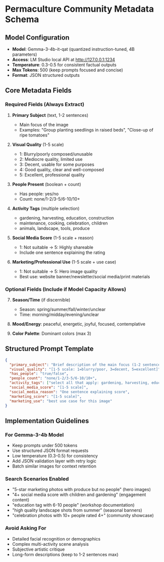 # Permaculture Community Metadata Schema

## Model Configuration

- **Model**: Gemma-3-4b-it-qat (quantized instruction-tuned, 4B parameters)
- **Access**: LM Studio local API at http://127.0.0.1:1234
- **Temperature**: 0.3-0.5 for consistent factual outputs
- **Max Tokens**: 500 (keep prompts focused and concise)
- **Format**: JSON structured outputs

## Core Metadata Fields

### Required Fields (Always Extract)

1. **Primary Subject** (text, 1-2 sentences)
   - Main focus of the image
   - Examples: "Group planting seedlings in raised beds", "Close-up of ripe tomatoes"

2. **Visual Quality** (1-5 scale)
   - 1: Blurry/poorly composed/unusable
   - 2: Mediocre quality, limited use
   - 3: Decent, usable for some purposes
   - 4: Good quality, clear and well-composed
   - 5: Excellent, professional quality

3. **People Present** (boolean + count)
   - Has people: yes/no
   - Count: none/1-2/3-5/6-10/10+

4. **Activity Tags** (multiple selection)
   - gardening, harvesting, education, construction
   - maintenance, cooking, celebration, children
   - animals, landscape, tools, produce

5. **Social Media Score** (1-5 scale + reason)
   - 1: Not suitable → 5: Highly shareable
   - Include one sentence explaining the rating

6. **Marketing/Professional Use** (1-5 scale + use case)
   - 1: Not suitable → 5: Hero image quality
   - Best use: website banner/newsletter/social media/print materials

### Optional Fields (Include if Model Capacity Allows)

7. **Season/Time** (if discernible)
   - Season: spring/summer/fall/winter/unclear
   - Time: morning/midday/evening/unclear

8. **Mood/Energy**: peaceful, energetic, joyful, focused, contemplative

9. **Color Palette**: Dominant colors (max 3)

## Structured Prompt Template

```json
{
  "primary_subject": "Brief description of the main focus (1-2 sentences)",
  "visual_quality": "[1-5 scale: 1=blurry/poor, 3=decent, 5=excellent]",
  "has_people": "true/false",
  "people_count": "none/1-2/3-5/6-10/10+",
  "activity_tags": ["select all that apply: gardening, harvesting, education, construction, maintenance, cooking, celebration, children, animals, landscape, tools, produce"],
  "social_media_score": "[1-5 scale]",
  "social_media_reason": "One sentence explaining score",
  "marketing_score": "[1-5 scale]",
  "marketing_use": "best use case for this image"
}
```

## Implementation Guidelines

### For Gemma-3-4b Model
- Keep prompts under 500 tokens
- Use structured JSON format requests
- Low temperature (0.3-0.5) for consistency
- Add JSON validation layer with retry logic
- Batch similar images for context retention

### Search Scenarios Enabled
- "5-star marketing photos with produce but no people" (hero images)
- "4+ social media score with children and gardening" (engagement content)
- "education tag with 6-10 people" (workshop documentation)
- "high quality landscape shots from summer" (seasonal banners)
- "celebration photos with 10+ people rated 4+" (community showcase)

### Avoid Asking For
- Detailed facial recognition or demographics
- Complex multi-activity scene analysis
- Subjective artistic critique
- Long-form descriptions (keep to 1-2 sentences max)